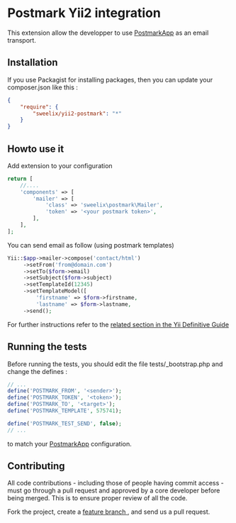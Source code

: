 Postmark Yii2 integration
=========================

This extension allow the developper to use [PostmarkApp](https://postmarkapp.com/) as an email transport.

Installation
------------

If you use Packagist for installing packages, then you can update your composer.json like this :

``` json
{
    "require": {
        "sweelix/yii2-postmark": "*"
    }
}
```

Howto use it
------------

Add extension to your configuration

``` php
return [
    //....
    'components' => [
        'mailer' => [
            'class' => 'sweelix\postmark\Mailer',
            'token' => '<your postmark token>',
        ],
    ],
];
```

You can send email as follow (using postmark templates)

``` php
Yii::$app->mailer->compose('contact/html')
     ->setFrom('from@domain.com')
     ->setTo($form->email)
     ->setSubject($form->subject)
     ->setTemplateId(12345)
     ->setTemplateModel([
         'firstname' => $form->firstname,
         'lastname' => $form->lastname,
     ->send();

```

For further instructions refer to the [related section in the Yii Definitive Guide](http://www.yiiframework.com/doc-2.0/guide-tutorial-mailing.html)


Running the tests
-----------------

Before running the tests, you should edit the file tests/_bootstrap.php and change the defines :

``` php
// ...
define('POSTMARK_FROM', '<sender>');
define('POSTMARK_TOKEN', '<token>');
define('POSTMARK_TO', '<target>');
define('POSTMARK_TEMPLATE', 575741);

define('POSTMARK_TEST_SEND', false);
// ...

```

to match your [PostmarkApp](https://postmarkapp.com) configuration.

Contributing
------------

All code contributions - including those of people having commit access -
must go through a pull request and approved by a core developer before being
merged. This is to ensure proper review of all the code.

Fork the project, create a [feature branch ](http://nvie.com/posts/a-successful-git-branching-model/), and send us a pull request.